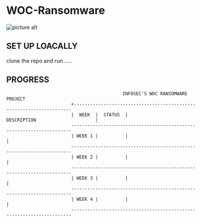# WOC-Ransomware
![picture alt](https://woc.cyberlabs.club/img/art-woc.jpg)

## SET UP LOACALLY ##
clone the repo and run .....

## PROGRESS ##
              
                                               INFOSEC'S WOC RANSOMWARE PROJECT
                            +---------------------------------------------------------------------
                            |  WEEK  |  STATUS  |               DESCRIPTION                      |
                            ----------------------------------------------------------------------
                            | WEEK 1 |          |                                                |
                            ----------------------------------------------------------------------
                            | WEEK 2 |          |                                                |
                            ----------------------------------------------------------------------
                            | WEEK 3 |          |                                                |
                            ----------------------------------------------------------------------
                            | WEEK 4 |          |                                                |
                            ----------------------------------------------------------------------
  
